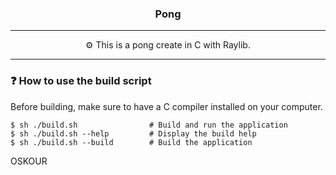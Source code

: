 <h3 align="center">Pong</h3>

---

<p align="center">⚙️ This is a pong create in C with Raylib.</p>

---

### ❓ How to use the build script

Before building, make sure to have a C compiler installed on your computer.

~~~shell
$ sh ./build.sh                # Build and run the application
$ sh ./build.sh --help         # Display the build help
$ sh ./build.sh --build        # Build the application
~~~

OSKOUR
